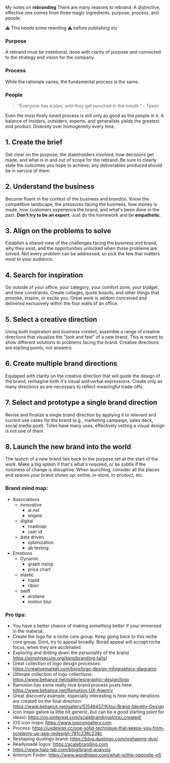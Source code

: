 My notes on **rebranding** <!--more--> There are many reasons to rebrand. A distinctive, effective one
comes from three magic ingredients: purpose, process, and people.

⚠️️ This needs some rewriting ⚠️️ before publishing etc

### Purpose
A rebrand must be intentional, done with clarity of purpose
and connected to the strategy and vision for the company.

### Process
While the rationale varies, the fundamental process is the same.

### People
> "Everyone has a plan, until they get punched in the mouth." - Tyson

Even the most finely tuned process is still only as good as the people
in it. A balance of insiders, outsiders, experts, and generalists yields
the greatest end product. Diversity over homogeneity every time.

## 1. Create the brief
Get clear on the purpose, the stakeholders involved, how decisions get made, and what is in and out of scope for the rebrand. Be sure to clearly state the outcomes you hope to achieve; any deliverables produced should be in service of them.

## 2. Understand the business
Become fluent in the context of the business and brand(s). Know the competitive landscape, the pressures facing the business, how money is made, how customers experience the brand, and what's been done in the past. **Don't try to be an expert**. Just do the homework and be **empathetic**.

## 3. Align on the problems to solve
Establish a shared view of the challenges facing the business and brand, why they exist, and the opportunities unlocked when those problems are solved. Not every problem can be addressed, so pick the few that matters most to your audience.

## 4. Search for inspiration
Go outside of your office, your category, your comfort zone, your budget, and time constraints. Create collages, quote boards, and other things that provoke, inspire, or excite you. Great work is seldom conceived and delivered exclusively within the four walls of an office.

## 5. Select a creative direction
Using both inspiration and business context, assemble a range of creative directions that visualize the "look and feel" of a new brand. This is meant to show different solutions to problems facing the brand. Creative directions are starting points, not answers.

## 6. Create multiple brand directions
Equipped with clarity on the creative direction that will guide the design of the brand, reimagine both it's visual and verbal expressions. Create only as many directions as are necessary to reflect meaningful trade-offs.

## 7. Select and prototype a single brand direction
Revise and finalize a single brand direction by applying it to relevant and current use cases for the brand (e.g., marketing campaign, sales deck, social media post). Totes have many uses, effectively vetting a visual design is not one of them.

## 8. Launch the new brand into the world
The launch of a new brand ties back to the purpose set at the start of the work. Make a big splash if that's what's required, or be subtle if the noisiness of change is disruptive. When launching, consider all the places and spaces your brand shows up: online, in-store, in-product, etc.


### Brand mind map:
- Associations
	- innovative
		- ai net
		- engine
	- digital
		- roadmap
		- user id
	- data driven
		- optimization
		- ab testing
- Emotions
	- Dynamic
		- graph rising
		- price chart
	- elastic
		- liquid
		- ribon
	- swift
		- airplane
		- motion blur

### Pro tips:
- You have a better chance of making something better if your immersed in the material.
- Create the logo for a niche core group. Keep going back to this niche core group. Dont, try to appeal broadly. Broad appeal will accept niche focus, when they are acclimated
- Exploring and drilling down the personality of the brand https://simplysecure.org/blog/branding-tails/
- Great collection of logo design processes: https://creativemarket.com/blog/logo-design-infographics-diagrams
- Ultimate collection of logo collections: https://www.behance.net/galleries/graphic-design/logo
- Ramotion has some really nice brand process posts here: https://www.behance.net/Ramotion-UX-Agency
- Great discovery example, especially interesting is how many iterations are created on the final direction: https://www.behance.net/gallery/51546457/Kitsu-Brand-Identity-Design
- Icon inspo galore (a little bit generic, but can be a good starting point for ideas): https://no.pinterest.com/scalebrandingstore/_created/
- iOS icon inspo: https://www.iosicongallery.com
- Process: https://uxdesign.cc/one-solid-technique-that-keeps-you-from-screwing-up-app-redesign-781c338c238c
- Reshaping duolingo brand: https://blog.duolingo.com/reshaping-duo/
- Readymade logos: https://scalebranding.com
- https://www.halo-lab.com/blog/brand-analysis
- Antonym Finder: https://www.wordhippo.com/what-is/the-opposite-of/
